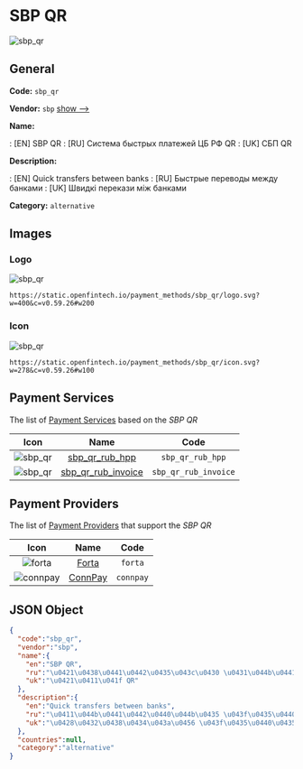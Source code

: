 
# SBP QR 
![sbp_qr](https://static.openfintech.io/payment_methods/sbp_qr/logo.svg?w=400&c=v0.59.26#w200)  

## General 
**Code:** `sbp_qr` 
 
**Vendor:** `sbp` [show -->](/vendors/sbp/) 
 
**Name:** 
 
:	[EN] SBP QR 
:	[RU] Система быстрых платежей ЦБ РФ QR 
:	[UK] СБП QR 
 
**Description:** 
 
: [EN] Quick transfers between banks 
: [RU] Быстрые переводы между банками 
: [UK] Швидкі перекази між банками 
 
**Category:** `alternative` 
 

## Images 

### Logo 
![sbp_qr](https://static.openfintech.io/payment_methods/sbp_qr/logo.svg?w=400&c=v0.59.26#w200)  

```
https://static.openfintech.io/payment_methods/sbp_qr/logo.svg?w=400&c=v0.59.26#w200
```  

### Icon 
![sbp_qr](https://static.openfintech.io/payment_methods/sbp_qr/icon.svg?w=278&c=v0.59.26#w100)  

```
https://static.openfintech.io/payment_methods/sbp_qr/icon.svg?w=278&c=v0.59.26#w100
```  

## Payment Services 
 
The list of [Payment Services](/payment-services/) based on the _SBP QR_ 

|Icon|Name|Code| 
|:---:|:---:|:---:| 
|![sbp_qr](https://static.openfintech.io/payment_methods/sbp_qr/icon.svg?w=278&c=v0.59.26#w100) |[sbp_qr_rub_hpp](/payment-services/sbp_qr_rub_hpp/)|`sbp_qr_rub_hpp`| 
|![sbp_qr](https://static.openfintech.io/payment_methods/sbp_qr/icon.svg?w=278&c=v0.59.26#w100) |[sbp_qr_rub_invoice](/payment-services/sbp_qr_rub_invoice/)|`sbp_qr_rub_invoice`| 
 

## Payment Providers 
 
The list of [Payment Providers](/payment-providers/) that support the _SBP QR_ 

|Icon|Name|Code| 
|:---:|:---:|:---:| 
|![forta](https://static.openfintech.io/payment_providers/forta/icon.png?w=278&c=v0.59.26#w100) |[Forta](/payment-providers/forta/)|`forta`| 
|![connpay](https://static.openfintech.io/payment_providers/connpay/icon.png?w=278&c=v0.59.26#w100) |[ConnPay](/payment-providers/connpay/)|`connpay`| 
 

## JSON Object 

```json
{
  "code":"sbp_qr",
  "vendor":"sbp",
  "name":{
    "en":"SBP QR",
    "ru":"\u0421\u0438\u0441\u0442\u0435\u043c\u0430 \u0431\u044b\u0441\u0442\u0440\u044b\u0445 \u043f\u043b\u0430\u0442\u0435\u0436\u0435\u0439 \u0426\u0411 \u0420\u0424 QR",
    "uk":"\u0421\u0411\u041f QR"
  },
  "description":{
    "en":"Quick transfers between banks",
    "ru":"\u0411\u044b\u0441\u0442\u0440\u044b\u0435 \u043f\u0435\u0440\u0435\u0432\u043e\u0434\u044b \u043c\u0435\u0436\u0434\u0443 \u0431\u0430\u043d\u043a\u0430\u043c\u0438",
    "uk":"\u0428\u0432\u0438\u0434\u043a\u0456 \u043f\u0435\u0440\u0435\u043a\u0430\u0437\u0438 \u043c\u0456\u0436 \u0431\u0430\u043d\u043a\u0430\u043c\u0438"
  },
  "countries":null,
  "category":"alternative"
}
```  
